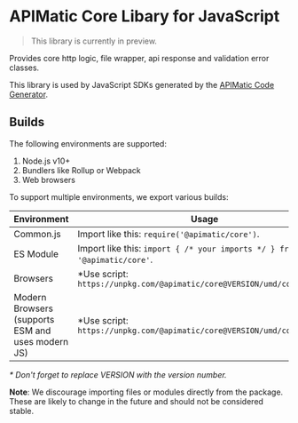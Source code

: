 # APIMatic Core Libary for JavaScript

> This library is currently in preview.

Provides core http logic, file wrapper, api response and validation error classes.

This library is used by JavaScript SDKs generated by the [APIMatic Code Generator](http://www.apimatic.io).

## Builds

The following environments are supported:

1. Node.js v10+
1. Bundlers like Rollup or Webpack
1. Web browsers

To support multiple environments, we export various builds:

| Environment | Usage |
| --- | --- |
| Common.js | Import like this: `require('@apimatic/core')`. |
| ES Module | Import like this: `import { /* your imports */ } from '@apimatic/core'`. |
| Browsers | *Use script: `https://unpkg.com/@apimatic/core@VERSION/umd/core.js` |
| Modern Browsers (supports ESM and uses modern JS) | *Use script: `https://unpkg.com/@apimatic/core@VERSION/umd/core.esm.js` |

_* Don't forget to replace VERSION with the version number._

**Note**: We discourage importing files or modules directly from the package. These are likely to change in the future and should not be considered stable.
